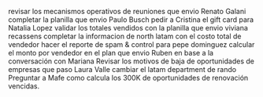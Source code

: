 revisar los mecanismos operativos de reuniones que envio Renato Galani
completar la planilla que envio Paulo Busch
pedir a Cristina el gift card para Natalia Lopez
validar los totales vendidos con la planilla que envio viviana recassens
completar la informacion de north latam con el costo total de vendedor
hacer el reporte de spam & control para pepe dominguez
calcular el monto por vendedor en el plan que envio Ruben en base a la conversación con Mariana
Revisar los motivos de baja de oportunidades de empresas que paso Laura Valle
cambiar el latam department de rando
Preguntar a Mafe como calcula los 300K de oportunidades de renovación vencidas.
